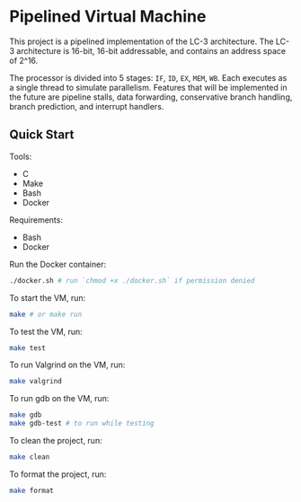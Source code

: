 # Pipelined Virtual Machine

This project is a pipelined implementation of the LC-3 architecture.
The LC-3 architecture is 16-bit, 16-bit addressable, and contains an address
space of 2^16.

The processor is divided into 5 stages: `IF`, `ID`, `EX`, `MEM`, `WB`. Each
executes as a single thread to simulate parallelism. Features that will be
implemented in the future are pipeline stalls, data forwarding, conservative
branch handling, branch prediction, and interrupt handlers.

## Quick Start

Tools:
- C
- Make
- Bash
- Docker 

Requirements:
- Bash
- Docker

Run the Docker container:
```bash
./docker.sh # run `chmod +x ./docker.sh` if permission denied
```

To start the VM, run:
```bash
make # or make run
```

To test the VM, run:
```bash
make test
```

To run Valgrind on the VM, run:
```bash
make valgrind
```

To run gdb on the VM, run:
```bash
make gdb
make gdb-test # to run while testing
```

To clean the project, run:
```bash
make clean 
```

To format the project, run:
```bash
make format 
```
